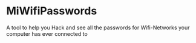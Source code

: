 # MiWifiPasswords
A tool to help you Hack and see all the passwords for Wifi-Networks your computer has ever connected to
